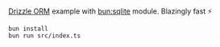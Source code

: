 [Drizzle ORM](https://github.com/drizzle-team/drizzle-orm) example with [bun:sqlite](https://bun.sh) module. Blazingly fast ⚡️
```shell
bun install
bun run src/index.ts
```
